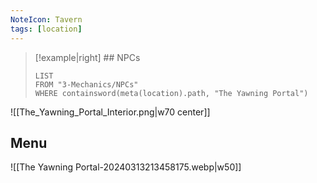 ```yaml
---
NoteIcon: Tavern
tags: [location]
---
```


> [!example|right]  ## NPCs
> ```dataview
> LIST
> FROM "3-Mechanics/NPCs"
> WHERE containsword(meta(location).path, "The Yawning Portal")
> ```

![[The_Yawning_Portal_Interior.png|w70 center]]

## Menu
![[The Yawning Portal-20240313213458175.webp|w50]]

